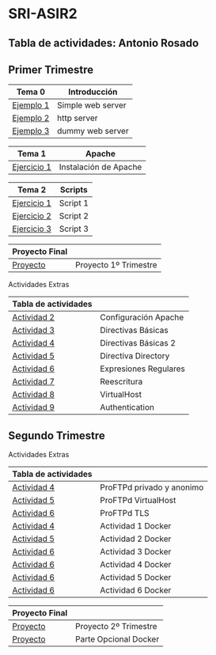 # SRI-ASIR2
## Tabla de actividades: Antonio Rosado

## Primer Trimestre

| Tema 0  | Introducción |
| ------------- | ------------- |
| [Ejemplo 1](Tema0/Ejemplo1.md)  | Simple web server |
| [Ejemplo 2](Tema0/Ejemplo2.md)  | http server |
| [Ejemplo 3](Tema0/Ejemplo3.md)  | dummy web server |

| Tema 1  | Apache |
| ------------- | ------------- |
| [Ejercicio 1](Tema0/Ejercicio1.md)  | Instalación de Apache |

| Tema 2  | Scripts |
| ------------- | ------------- |
| [Ejercicio 1](Tema0/script1.md)  | Script 1 |
| [Ejercicio 2](Tema0/script2.md)  | Script 2 |
| [Ejercicio 3](Tema0/script3.md)  | Script 3 |

| Proyecto Final  | |
| ------------- | ------------- |
| [Proyecto](Tema0/Proyecto.md)  | Proyecto 1º Trimestre  |

Actividades Extras 

| Tabla de actividades  | |
| ------------- | ------------- |
| [Actividad 2](Tema0/Actividad2.md)  | Configuración Apache |
| [Actividad 3](Tema0/Actividad3.md)  | Directivas Básicas  |
| [Actividad 4](Tema0/Actividad4.md)  | Directivas Básicas 2  |
| [Actividad 5](Tema0/Actividad5.md)  | Directiva Directory  |
| [Actividad 6](Tema0/Actividad6.md)  | Expresiones Regulares  |
| [Actividad 7](Tema0/Actividad7.md)  | Reescritura  |
| [Actividad 8](Tema0/Actividad8.md)  | VirtualHost  |
| [Actividad 9](Tema0/Actividad9.md)  | Authentication  |


## Segundo Trimestre

Actividades Extras 

| Tabla de actividades  | |
| ------------- | ------------- |
| [Actividad 4](Segundo_Tri/actividad1.md)  | ProFTPd privado y anonimo |
| [Actividad 5](Segundo_Tri/actividad2.md)  | ProFTPd VirtualHost  |
| [Actividad 6](Segundo_Tri/actividad3.md)  | ProFTPd TLS  |
| [Actividad 4](Segundo_Tri/actividad1docker.md)  | Actividad 1 Docker |
| [Actividad 5](Segundo_Tri/actividad2docker.md)  | Actividad 2 Docker  |
| [Actividad 6](Segundo_Tri/actividad3docker.md)  | Actividad 3 Docker  |
| [Actividad 6](Segundo_Tri/actividad4docker.md)  | Actividad 4 Docker  |
| [Actividad 6](Segundo_Tri/actividad5docker.md)  | Actividad 5 Docker  |
| [Actividad 6](Segundo_Tri/actividad6docker.md)  | Actividad 6 Docker  |

| Proyecto Final  | |
| ------------- | ------------- |
| [Proyecto](Segundo_Tri/proyecto_final.md)  | Proyecto 2º Trimestre  |
| [Proyecto](Segundo_Tri/proyectodocker.md)  | Parte Opcional Docker  |

